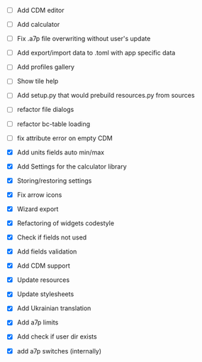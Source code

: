 - [ ] Add CDM editor
- [ ] Add calculator
- [ ] Fix .a7p file overwriting without user's update
- [ ] Add export/import data to .toml with app specific data
- [ ] Add profiles gallery
- [ ] Show tile help
- [ ] Add setup.py that would prebuild resources.py from sources
- [ ] refactor file dialogs
- [ ] refactor bc-table loading
- [ ] fix attribute error on empty CDM

- [x] Add units fields auto min/max
- [x] Add Settings for the calculator library
- [x] Storing/restoring settings
- [x] Fix arrow icons
- [x] Wizard export
- [x] Refactoring of widgets codestyle
- [x] Check if fields not used
- [x] Add fields validation
- [x] Add CDM support
- [x] Update resources
- [x] Update stylesheets
- [x] Add Ukrainian translation
- [x] Add a7p limits
- [x] Add check if user dir exists
- [x] add a7p switches (internally)

